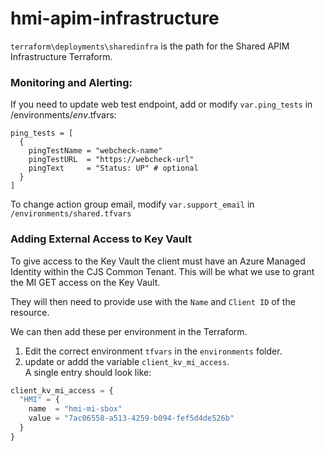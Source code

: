 # hmi-apim-infrastructure
`terraform\deployments\sharedinfra` is the path for the Shared APIM Infrastructure Terraform.

### Monitoring and Alerting:
If you need to update web test endpoint, add or modify `var.ping_tests` in /environments/*env*.tfvars:

```
ping_tests = [
  {
    pingTestName = "webcheck-name"
    pingTestURL  = "https://webcheck-url"
    pingText     = "Status: UP" # optional
  }
]
```

To change action group email, modify `var.support_email` in `/environments/shared.tfvars`

### Adding External Access to Key Vault
To give access to the Key Vault the client must have an Azure Managed Identity within the CJS Common Tenant.
This will be what we use to grant the MI GET access on the Key Vault.

They will then need to provide use with the `Name` and `Client ID` of the resource.

We can then add these per environment in the Terraform.

1. Edit the correct environment `tfvars` in the `environments` folder.
2. update or addd the variable `client_kv_mi_access`. <br/>
A single entry should look like: </br>
```terraform
client_kv_mi_access = {
  "HMI" = {
    name  = "hmi-mi-sbox"
    value = "7ac06558-a513-4259-b094-fef5d4de526b"
  }
}
```